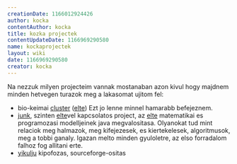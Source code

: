 ```yaml
---
creationDate: 1166012924426 
author: kocka 
contentAuthor: kocka 
title: kozka projectek 
contentUpdateDate: 1166969290580 
name: kockaprojectek 
layout: wiki 
date: 1166969290580 
creator: kocka 
---
```

Na nezzuk milyen projecteim vannak mostanaban azon kivul hogy majdnem minden hetvegen turazok meg a lakasomat ujitom fel:

*   bio-keimai [cluster](cluster.html) ([elte](elte.html)) Ezt jo lenne minnel hamarabb befejeznem.
*   [junk](http://people.inf.elte.hu/hornyakl/chinesejunk/0.1-SNAPSHOT/project-reports.html), szinten [elte](elte.html)vel kapcsolatos project, az [elte](elte.html) matematikai es programozasi modelljeinek java megvalositasa. Olyanokat tud mint relaciok meg halmazok, meg kifejezesek, es kiertekelesek, algoritmusok, meg a tobbi ganaly. Igazan melto minden gyuloletre, az elso forradalom falhoz fog allitani erte.
*   [yikulju](yikulju.html) kipofozas, sourceforge-ositas
